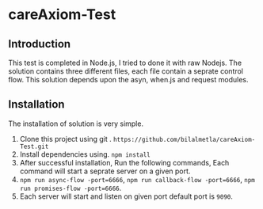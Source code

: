 # careAxiom-Test
## Introduction
This test is completed in Node.js, I tried to done it with raw Nodejs. The solution contains three different files, each file contain a seprate control flow. This solution depends upon the asyn, when.js and request modules.

## Installation
The installation of solution is very simple. <br />
1. Clone this project using git . `https://github.com/bilalmetla/careAxiom-Test.git` <br />
2. Install dependencies using. `npm install` <br /> 
3. After successful installation, Run the following commands, Each command will start a seprate server on a given port.<br />
4. `npm run async-flow -port=6666`, `npm run callback-flow -port=6666`, `npm run promises-flow -port=6666`.
5. Each server will start and listen on given port default port is `9090`.
